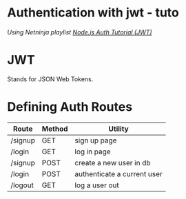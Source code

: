 # Authentication with jwt - tuto
###### Using Netninja playlist [Node.js Auth Tutorial (JWT)](https://www.youtube.com/playlist?list=PL4cUxeGkcC9iqqESP8335DA5cRFp8loyp)

# JWT 
Stands for JSON Web Tokens.

# Defining Auth Routes
Route | Method | Utility
------|-------|---------
/signup | GET | sign up page
/login | GET | log in page
/signup | POST | create a new user in db
/login | POST | authenticate a current user
/logout | GET | log a user out